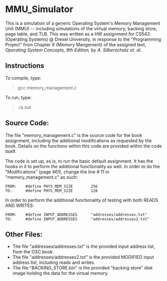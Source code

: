 # MMU_Simulator
This is a simulation of a generic Operating System's Memory Management Unit (MMU) -- including simulations of the virtual memory, backing store, page table, and TLB.  This was written as a HW assignment for CS543 (Operating Systems) @ Drexel University, in response to the "Programming Project" from Chapter 9 (Memory Mangement) of the assigned text, _Operating System Concepts, 9th Edition, by A. Silberschatz et. al_.

## Instructions

To compile, type:
> gcc memory_management.c

To run, type:
> ./a.out

## Source Code:

The file "memory_management.c" is the source code for the book assignment, including the additional modifications as requested by the book. Details on the functions within this code are provided within the code itself.

The code is set up, as is, to run the basic default assignment.  It has the hooks in it to perform the additional functionality as well.  In order to do the "Modifications" (page 461), change the line # 11 in "memory_management.c" as such:

    FROM:    #define PHYS_MEM_SIZE        256
    TO:      #define PHYS_MEM_SIZE        128

In order to perform the additional functionality of testing with both READS AND WRITES:

    FROM:    #define INPUT_ADDRESSES      "addresses/addresses.txt"
    TO:      #define INPUT_ADDRESSES      "addresses/addresses2.txt"

Other Files:
------------

- The file "addresses/addresses.txt" is the provided input address list, from the OSC book.
- The file "addresses/addresses2.txt" is the provided MODIFIED input address list, including reads and writes.
- The file "BACKING_STORE.bin" is the provided "backing store" disk image holding the data for the virtual memory.
